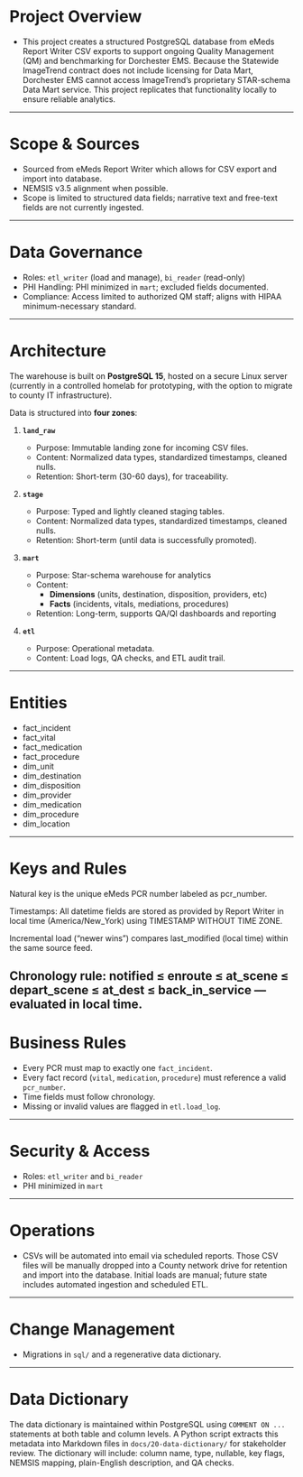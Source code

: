 # Project Overview
- This project creates a structured PostgreSQL database from eMeds Report Writer CSV exports to support ongoing Quality Management (QM) and benchmarking for Dorchester EMS. Because the Statewide ImageTrend contract does not include licensing for Data Mart, Dorchester EMS cannot access ImageTrend’s proprietary STAR-schema Data Mart service. This project replicates that functionality locally to ensure reliable analytics.
---
# Scope & Sources
- Sourced from eMeds Report Writer which allows for CSV export and import into database.
- NEMSIS v3.5 alignment when possible.
- Scope is limited to structured data fields; narrative text and free-text fields are not currently ingested.

---
# Data Governance
- Roles: `etl_writer` (load and manage), `bi_reader` (read-only)
- PHI Handling: PHI minimized in `mart`; excluded fields documented.
- Compliance: Access limited to authorized QM staff; aligns with HIPAA minimum-necessary standard.
---

# Architecture
The warehouse is built on **PostgreSQL 15**, hosted on a secure Linux server (currently in a controlled homelab for prototyping, with the option to migrate to county IT infrastructure).

Data is structured into **four zones**:

1. **`land_raw`**
    
    - Purpose: Immutable landing zone for incoming CSV files.
    - Content: Normalized data types, standardized timestamps, cleaned nulls.
    - Retention: Short-term (30-60 days), for traceability.
2. **`stage`**
    
    - Purpose: Typed and lightly cleaned staging tables.
    - Content: Normalized data types, standardized timestamps, cleaned nulls.
    - Retention: Short-term (until data is successfully promoted).
3. **`mart`**
    
    - Purpose: Star-schema warehouse for analytics
    - Content:
        - **Dimensions** (units, destination, disposition, providers, etc)
        - **Facts** (incidents, vitals, mediations, procedures)
    - Retention: Long-term, supports QA/QI dashboards and reporting
4. **`etl`**
    
    - Purpose: Operational metadata.
    - Content: Load logs, QA checks, and ETL audit trail.
---

# Entities
- fact_incident
- fact_vital
- fact_medication
- fact_procedure
- dim_unit
- dim_destination
- dim_disposition
- dim_provider
- dim_medication
- dim_procedure
- dim_location
---

# Keys and Rules
Natural key is the unique eMeds PCR number labeled as pcr_number.

Timestamps: All datetime fields are stored as provided by Report Writer in local time (America/New_York) using TIMESTAMP WITHOUT TIME ZONE.

Incremental load (“newer wins”) compares last_modified (local time) within the same source feed.

Chronology rule: notified ≤ enroute ≤ at_scene ≤ depart_scene ≤ at_dest ≤ back_in_service — evaluated in local time.
---

# Business Rules
- Every PCR must map to exactly one `fact_incident`.
- Every fact record (`vital`, `medication`, `procedure`) must reference a valid `pcr_number`.
- Time fields must follow chronology.
- Missing or invalid values are flagged in `etl.load_log`.

---

# Security & Access
- Roles: `etl_writer` and `bi_reader`
- PHI minimized in `mart`
---

# Operations
- CSVs will be automated into email via scheduled reports. Those CSV files will be manually dropped into a County network drive for retention and import into the database. Initial loads are manual; future state includes automated ingestion and scheduled ETL.
---
# Change Management
- Migrations in `sql/` and a regenerative data dictionary.
---
# Data Dictionary
The data dictionary is maintained within PostgreSQL using `COMMENT ON ...` statements at both table and column levels. A Python script extracts this metadata into Markdown files in `docs/20-data-dictionary/` for stakeholder review. The dictionary will include: column name, type, nullable, key flags, NEMSIS mapping, plain-English description, and QA checks.